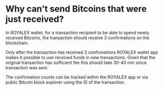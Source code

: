 # Why can't send Bitcoins that were just received?

In ROYALEX wallet, for a transaction recipient to be able to spend newly received Bitcoins, the transaction should receive 3 confirmations on the blockchain.

Only after the transaction has received 3 confirmations ROYALEX wallet app makes it possible to use received funds in new transactions. Given that the original transaction has sufficient fee this should take 30-40 min since transaction was sent.

The confirmation counts can be tracked within the ROYALEX app or via public Bitcoin block explorer using the ID of the transaction.
